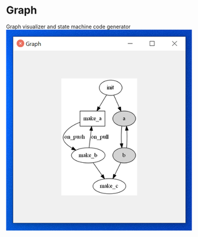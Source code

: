 # Graph
Graph visualizer and state machine code generator
![Alt text](help1.png?raw=true "How it looks like")